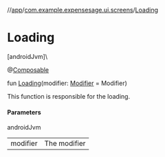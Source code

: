 //[app](../../index.md)/[com.example.expensesage.ui.screens](index.md)/[Loading](-loading.md)

# Loading

[androidJvm]\

@[Composable](https://developer.android.com/reference/kotlin/androidx/compose/runtime/Composable.html)

fun [Loading](-loading.md)(modifier: [Modifier](https://developer.android.com/reference/kotlin/androidx/compose/ui/Modifier.html) = Modifier)

This function is responsible for the loading.

#### Parameters

androidJvm

| | |
|---|---|
| modifier | The modifier |

